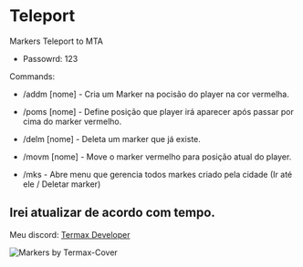 # Teleport
Markers Teleport to MTA 

- Passowrd: 123

Commands:

- /addm [nome] - Cria um Marker na pocisão do player na cor vermelha.

- /poms [nome] - Define posição que player irá aparecer após passar por cima do marker vermelho.

- /delm [nome] - Deleta um marker que já existe.

- /movm [nome] - Move o marker vermelho para posição atual do player.

- /mks - Abre menu que gerencia todos markes criado pela cidade (Ir até ele / Deletar marker)

## Irei atualizar de acordo com tempo.

Meu discord: [Termax Developer](https://discord.gg/mvUzVMySVA)

![Markers by Termax-Cover](https://github.com/user-attachments/assets/bccf7c9c-38b4-487c-b82d-d93693293cc4)
